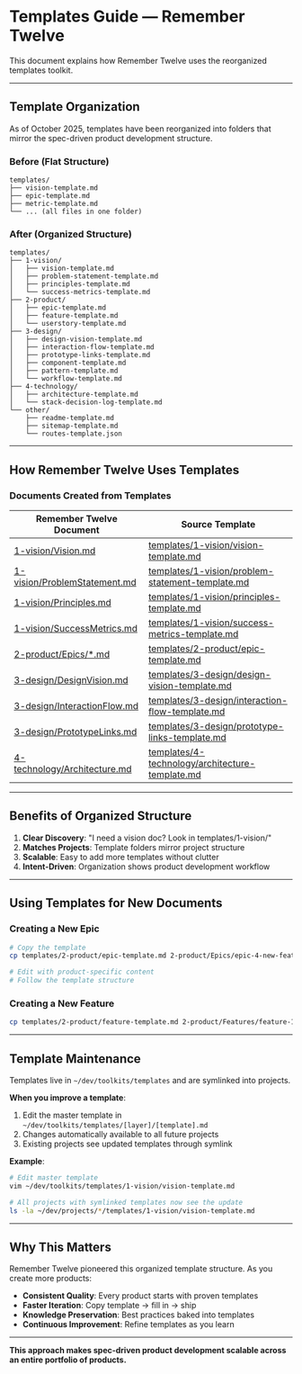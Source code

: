 # Templates Guide — Remember Twelve

This document explains how Remember Twelve uses the reorganized templates toolkit.

---

## Template Organization

As of October 2025, templates have been reorganized into folders that mirror the spec-driven product development structure.

### Before (Flat Structure)
```
templates/
├── vision-template.md
├── epic-template.md
├── metric-template.md
└── ... (all files in one folder)
```

### After (Organized Structure)
```
templates/
├── 1-vision/
│   ├── vision-template.md
│   ├── problem-statement-template.md
│   ├── principles-template.md
│   └── success-metrics-template.md
├── 2-product/
│   ├── epic-template.md
│   ├── feature-template.md
│   └── userstory-template.md
├── 3-design/
│   ├── design-vision-template.md
│   ├── interaction-flow-template.md
│   ├── prototype-links-template.md
│   ├── component-template.md
│   ├── pattern-template.md
│   └── workflow-template.md
├── 4-technology/
│   ├── architecture-template.md
│   └── stack-decision-log-template.md
└── other/
    ├── readme-template.md
    ├── sitemap-template.md
    └── routes-template.json
```

---

## How Remember Twelve Uses Templates

### Documents Created from Templates

| Remember Twelve Document | Source Template |
|-------------------------|-----------------|
| [1-vision/Vision.md](1-vision/Vision.md) | [templates/1-vision/vision-template.md](templates/1-vision/vision-template.md) |
| [1-vision/ProblemStatement.md](1-vision/ProblemStatement.md) | [templates/1-vision/problem-statement-template.md](templates/1-vision/problem-statement-template.md) |
| [1-vision/Principles.md](1-vision/Principles.md) | [templates/1-vision/principles-template.md](templates/1-vision/principles-template.md) |
| [1-vision/SuccessMetrics.md](1-vision/SuccessMetrics.md) | [templates/1-vision/success-metrics-template.md](templates/1-vision/success-metrics-template.md) |
| [2-product/Epics/*.md](2-product/Epics/) | [templates/2-product/epic-template.md](templates/2-product/epic-template.md) |
| [3-design/DesignVision.md](3-design/DesignVision.md) | [templates/3-design/design-vision-template.md](templates/3-design/design-vision-template.md) |
| [3-design/InteractionFlow.md](3-design/InteractionFlow.md) | [templates/3-design/interaction-flow-template.md](templates/3-design/interaction-flow-template.md) |
| [3-design/PrototypeLinks.md](3-design/PrototypeLinks.md) | [templates/3-design/prototype-links-template.md](templates/3-design/prototype-links-template.md) |
| [4-technology/Architecture.md](4-technology/Architecture.md) | [templates/4-technology/architecture-template.md](templates/4-technology/architecture-template.md) |

---

## Benefits of Organized Structure

1. **Clear Discovery**: "I need a vision doc? Look in templates/1-vision/"
2. **Matches Projects**: Template folders mirror project structure
3. **Scalable**: Easy to add more templates without clutter
4. **Intent-Driven**: Organization shows product development workflow

---

## Using Templates for New Documents

### Creating a New Epic

```bash
# Copy the template
cp templates/2-product/epic-template.md 2-product/Epics/epic-4-new-feature.md

# Edit with product-specific content
# Follow the template structure
```

### Creating a New Feature

```bash
cp templates/2-product/feature-template.md 2-product/Features/feature-1.1-photo-quality.md
```

---

## Template Maintenance

Templates live in `~/dev/toolkits/templates` and are symlinked into projects.

**When you improve a template**:
1. Edit the master template in `~/dev/toolkits/templates/[layer]/[template].md`
2. Changes automatically available to all future projects
3. Existing projects see updated templates through symlink

**Example**:
```bash
# Edit master template
vim ~/dev/toolkits/templates/1-vision/vision-template.md

# All projects with symlinked templates now see the update
ls -la ~/dev/projects/*/templates/1-vision/vision-template.md
```

---

## Why This Matters

Remember Twelve pioneered this organized template structure. As you create more products:

- **Consistent Quality**: Every product starts with proven templates
- **Faster Iteration**: Copy template → fill in → ship
- **Knowledge Preservation**: Best practices baked into templates
- **Continuous Improvement**: Refine templates as you learn

---

**This approach makes spec-driven product development scalable across an entire portfolio of products.**
